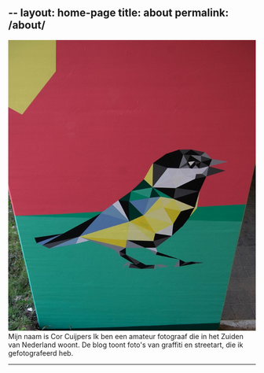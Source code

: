 --
layout: home-page
title: about
permalink: /about/
---

<img class="col one right" src="/img/IMGP4608.jpg">


<br/>
Mijn naam is Cor Cuijpers
Ik ben een amateur fotograaf die in het Zuiden van Nederland woont.
De blog toont foto's van graffiti en streetart, 
die ik gefotografeerd heb.


<br/>
<hr/>
<br/>
<span class="contacticon center">
	<a href="mailto:Cor_20@yahoo.com"><i class="fa fa-envelope-square"></i></a>
	</span>
